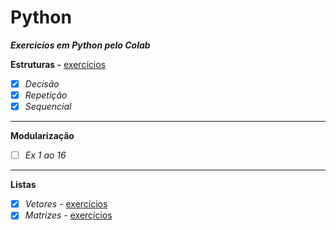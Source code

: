 # Python
__*Exercicíos em Python pelo Colab*__

**Estruturas -**
[exercícios](ExDecisão_Repetição_Sequencial.ipynb)

- [x] *Decisão*
- [x] *Repetição*
- [x] *Sequencial*      
---
**Modularização**
- [ ] *Ex 1 ao 16*
---
**Listas**

- [x] *Vetores -* [exercícios](ExVetores.ipynb)
- [x] *Matrizes -* [exercícios](ExMatrizes.ipynb)
